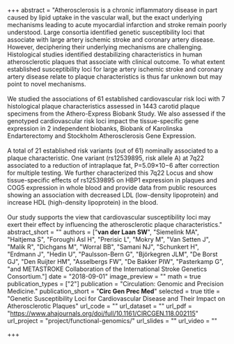 +++
abstract = "Atherosclerosis is a chronic inflammatory disease in part caused by lipid uptake in the vascular wall, but the exact underlying mechanisms leading to acute myocardial infarction and stroke remain poorly understood. Large consortia identified genetic susceptibility loci that associate with large artery ischemic stroke and coronary artery disease. However, deciphering their underlying mechanisms are challenging. Histological studies identified destabilizing characteristics in human atherosclerotic plaques that associate with clinical outcome. To what extent established susceptibility loci for large artery ischemic stroke and coronary artery disease relate to plaque characteristics is thus far unknown but may point to novel mechanisms. </br></br>We studied the associations of 61 established cardiovascular risk loci with 7 histological plaque characteristics assessed in 1443 carotid plaque specimens from the Athero-Express Biobank Study. We also assessed if the genotyped cardiovascular risk loci impact the tissue-specific gene expression in 2 independent biobanks, Biobank of Karolinska Endarterectomy and Stockholm Atherosclerosis Gene Expression. </br></br>A total of 21 established risk variants (out of 61) nominally associated to a plaque characteristic. One variant (rs12539895, risk allele A) at 7q22 associated to a reduction of intraplaque fat, P=5.09×10−6 after correction for multiple testing. We further characterized this 7q22 Locus and show tissue-specific effects of rs12539895 on HBP1 expression in plaques and COG5 expression in whole blood and provide data from public resources showing an association with decreased LDL (low-density lipoprotein) and increase HDL (high-density lipoprotein) in the blood.</br></br>Our study supports the view that cardiovascular susceptibility loci may exert their effect by influencing the atherosclerotic plaque characteristics."
abstract_short = ""
authors = ["**van der Laan SW**", "Siemelink MA", "Haitjema S", "Foroughi Asl H", "Prerisic L", "Mokry M", "Van Setten J", "Malik R", "Dichgans M", "Worral BB", "Samani NJ", "Schunkert H", "Erdmann J", "Hedin U", "Paulsson-Bern G", "Björkegren JLM", "De Borst GJ", "Den Ruijter HM", "Asselbergs FW", "De Bakker PIW", "Pasterkamp G", "and METASTROKE Collaboration of the International Stroke Genetics Consortium."]
date = "2018-09-01"
image_preview = ""
math = true
publication_types = ["2"]
publication = "Circulation: Genomic and Precision Medicine."
publication_short = "**Circ Gen Prec Med**"
selected = true
title = "Genetic Susceptibility Loci for Cardiovascular Disease and Their Impact on Atherosclerotic Plaques"
url_code = ""
url_dataset = ""
url_pdf = "https://www.ahajournals.org/doi/full/10.1161/CIRCGEN.118.002115"
url_project = "project/functional-genomics/"
url_slides = ""
url_video = ""

+++


